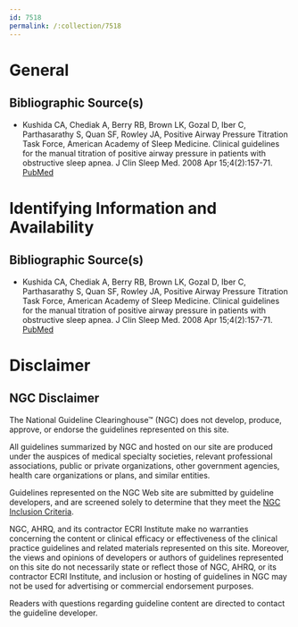 ```yaml
---
id: 7518
permalink: /:collection/7518
---
```


# General

## Bibliographic Source(s)

- Kushida CA, Chediak A, Berry RB, Brown LK, Gozal D, Iber C, Parthasarathy S, Quan SF, Rowley JA, Positive Airway Pressure Titration Task Force, American Academy of Sleep Medicine. Clinical guidelines for the manual titration of positive airway pressure in patients with obstructive sleep apnea. J Clin Sleep Med. 2008 Apr 15;4(2):157-71. [ PubMed ](http://www.ncbi.nlm.nih.gov/entrez/query.fcgi?cmd=Retrieve&db=pubmed&dopt=Abstract&list_uids=18468315)

# Identifying Information and Availability

## Bibliographic Source(s)

- Kushida CA, Chediak A, Berry RB, Brown LK, Gozal D, Iber C, Parthasarathy S, Quan SF, Rowley JA, Positive Airway Pressure Titration Task Force, American Academy of Sleep Medicine. Clinical guidelines for the manual titration of positive airway pressure in patients with obstructive sleep apnea. J Clin Sleep Med. 2008 Apr 15;4(2):157-71. [ PubMed ](http://www.ncbi.nlm.nih.gov/entrez/query.fcgi?cmd=Retrieve&db=pubmed&dopt=Abstract&list_uids=18468315)

# Disclaimer

## NGC Disclaimer

The National Guideline Clearinghouse™ (NGC) does not develop, produce, approve, or endorse the guidelines represented on this site.

All guidelines summarized by NGC and hosted on our site are produced under the auspices of medical specialty societies, relevant professional associations, public or private organizations, other government agencies, health care organizations or plans, and similar entities.

Guidelines represented on the NGC Web site are submitted by guideline developers, and are screened solely to determine that they meet the [NGC Inclusion Criteria](/help-and-about/summaries/inclusion-criteria).

NGC, AHRQ, and its contractor ECRI Institute make no warranties concerning the content or clinical efficacy or effectiveness of the clinical practice guidelines and related materials represented on this site. Moreover, the views and opinions of developers or authors of guidelines represented on this site do not necessarily state or reflect those of NGC, AHRQ, or its contractor ECRI Institute, and inclusion or hosting of guidelines in NGC may not be used for advertising or commercial endorsement purposes.

Readers with questions regarding guideline content are directed to contact the guideline developer.

